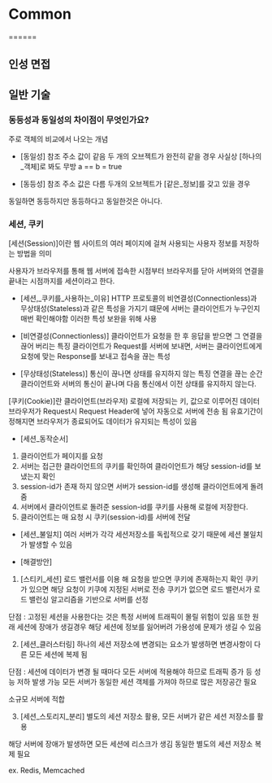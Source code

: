 # Common
======

## 인성 면접


## 일반 기술

### 동등성과 동일성의 차이점이 무엇인가요? 
  주로 객체의 비교에서 나오는 개념

  - [동일성]
    참조 주소 값이 같음
    두 개의 오브젝트가 완전히 같을 경우
    사실상 [하나의_객체]로 봐도 무방
    a == b = true

  - [동등성]
    참조 주소 값은 다름
    두개의 오브젝트가 [같은_정보]를 갖고 있을 경우

  동일하면 동등하지만 동등하다고 동일한것은 아니다.

### 세션, 쿠키
  [세션(Session)]이란 웹 사이트의 여러 페이지에 걸쳐 사용되는 사용자 정보를 저장하는 방법을 의미
  
  사용자가 브라우저를 통해 웹 서버에 접속한 시점부터
  브라우저를 닫아 서버와의 연결을 끝내는 시점까지를 세션이라고 한다.

  - [세션,_쿠키를_사용하는_이유]
    HTTP 프로토콜의 비연결성(Connectionless)과 무상태성(Stateless)과 같은 특성을 가지기 떄문에
    서버는 클라이언트가 누구인지 매번 확인해야함 이러한 특성 보완을 위해 사용
  
  - [비연결성(Connectionless)]
    클라이언트가 요청을 한 후 응답을 받으면 그 연결을 끊어 버리는 특징
    클라이언트가 Request를 서버에 보내면, 서버는 클라이언트에게 요청에 맞는 Response를 보내고
    접속을 끊는 특성

  - [무상태성(Stateless)]
    통신이 끊나면 상태를 유지하지 않는 특징
    연결을 끊는 순간 클라이언트와 서버의 통신이 끝나며
    다음 통신에서 이전 상태를 유지하지 않는다.

  [쿠키(Cookie)]란 클라이언트(브라우저) 로컬에 저장되는 키, 값으로 이루어진 데이터
  브라우저가 Request시 Request Header에 넣어 자동으로 서버에 전송 됨
  유효기간이 정해지면 브라우저가 종료되어도 데이터가 유지되는 특성이 있음

  - [세션_동작순서]
  1. 클라이언트가 페이지를 요청
  2. 서버는 접근한 클라이언트의 쿠키를 확인하여 클라이언트가
  해당 session-id를 보냈는지 확인
  3. session-id가 존재 하지 않으면 서버가 session-id를 생성해 클라이언트에게 돌려줌
  4. 서버에서 클라이언트로 돌려준 session-id를 쿠키를 사용해 로컬에 저장한다.
  5. 클라이언트는 매 요청 시 쿠키(session-id)를 서버에 전달

  - [세션_불일치]
  여러 서버가 각각 세션저장소를 독립적으로 갖기 때문에 세션 불일치가 발생할 수 있음

  - [해결방안]

  1. [스티키_세션]
  로드 밸런서를 이용 해 요청을 받으면 쿠키에 존재하는지 확인
  쿠키가 있으면 해당 요청이 키쿠에 지정된 서버로 전송
  쿠키가 없으면 로드 밸런서가 로드 밸런싱 알고리즘을 기반으로 서버를 선정

  단점 : 고정된 세션을 사용한다는 것은 특정 서버에 트래픽이 몰릴 위험이 있음
  또한 원래 세션에 장애가 생길경우 해당 세션에 정보를 잃어버려 가용성에 문제가 생길 수 있음
  
  2. [세션_클러스터링]
  하나의 세션 저장소에 변경되는 요소가 발생하면 변경사항이 다른 모든 세션에 복제 됨

  단점 : 세션에 데이터가 변경 될 때마다 모든 서버에 적용해야 하므로 트래픽 증가 등 성능 저하 발생 가능
  모든 서버가 동일한 세션 객체를 가져야 하므로 많은 저장공간 필요

  소규모 서버에 적합

  3. [세션_스토리지_분리]
  별도의 세션 저장소 활용, 모든 서버가 같은 세션 저장소를 활용
  
  해당 서버에 장애가 발생하면 모든 세션에 리스크가 생김
  동일한 별도의 세션 저장소 복제 필요

  ex. Redis, Memcached